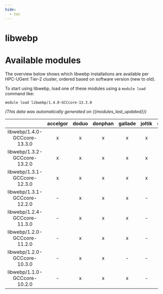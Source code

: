 ```yaml
---
hide:
  - toc
---
```


libwebp
=======

# Available modules


The overview below shows which libwebp installations are available per HPC-UGent Tier-2 cluster, ordered based on software version (new to old).

To start using libwebp, load one of these modules using a `module load` command like:

```shell
module load libwebp/1.4.0-GCCcore-13.3.0
```

*(This data was automatically generated on {{modules_last_updated}})*  

| |accelgor|doduo|donphan|gallade|joltik|shinx|
| :---: | :---: | :---: | :---: | :---: | :---: | :---: |
|libwebp/1.4.0-GCCcore-13.3.0|x|x|x|x|x|x|
|libwebp/1.3.2-GCCcore-13.2.0|x|x|x|x|x|x|
|libwebp/1.3.1-GCCcore-12.3.0|x|x|x|x|x|x|
|libwebp/1.3.1-GCCcore-12.2.0|-|x|x|x|-|-|
|libwebp/1.2.4-GCCcore-11.3.0|-|x|x|x|-|x|
|libwebp/1.2.0-GCCcore-11.2.0|-|x|x|x|-|-|
|libwebp/1.2.0-GCCcore-10.3.0|-|x|x|-|-|-|
|libwebp/1.1.0-GCCcore-10.2.0|-|x|x|x|-|-|
